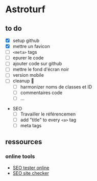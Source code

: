# Astroturf

## to do
* [x] setup github
* [x] mettre un favicon
* [ ] `<meta>` tags
* [ ] epurer le code
* [ ] ajouter code sur github
* [ ] mettre le fond d'écran noir
* [ ] version mobile
* [ ] cleanup 🧽 
    * [ ] harmonizer noms de classes et ID
    * [ ] commentaires code
    * [ ] ...
* SEO
    * [ ] Travailler le référencemen
    * [ ] add "title" to every `<a>` tag
    * [ ] meta tags

## ressources
### online tools
* [SEO tester online](https://www.seotesteronline.com/)
* [SEO site checker](https://seositecheckup.com/)

